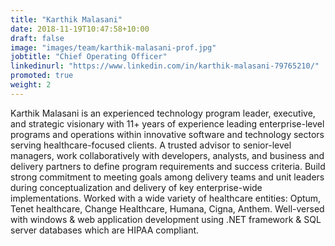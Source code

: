 ```yaml
---
title: "Karthik Malasani"
date: 2018-11-19T10:47:58+10:00
draft: false
image: "images/team/karthik-malasani-prof.jpg"
jobtitle: "Chief Operating Officer"
linkedinurl: "https://www.linkedin.com/in/karthik-malasani-79765210/"
promoted: true
weight: 2
---
```


Karthik Malasani is an experienced technology program leader, executive, and strategic visionary with 11+ years of experience leading enterprise-level programs and operations within innovative software and technology sectors serving healthcare-focused clients. A trusted advisor to senior-level managers, work collaboratively with developers, analysts, and business and delivery partners to define program requirements and success criteria. Build strong commitment to meeting goals among delivery teams and unit leaders during conceptualization and delivery of key enterprise-wide implementations. Worked with a wide variety of healthcare entities: Optum, Tenet healthcare, Change Healthcare, Humana, Cigna, Anthem. Well-versed with windows & web application development using .NET framework & SQL server databases which are HIPAA compliant. 
